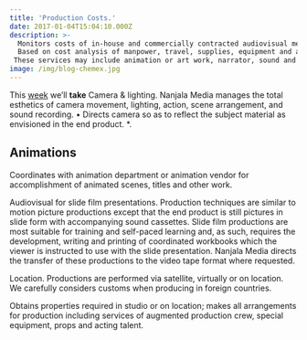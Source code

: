 ```yaml
---
title: 'Production Costs.'
date: 2017-01-04T15:04:10.000Z
description: >-
  Monitors costs of in-house and commercially contracted audiovisual media programs. Prepares cost estimates and budgets for projects; monitors and reports costs through all production phases as required by requestor. 
  Based on cost analysis of manpower, travel, supplies, equipment and all other pertinent production factors, determines acceptability of proposed production costs. 
 These services may include animation or art work, narrator, sound and music selection, mixing and recording, camera crews and editors. 
image: /img/blog-chemex.jpg
---
```


This [week](/wdwdw) we’ll **take** Camera & lighting. Nanjala Media manages the total esthetics of camera movement, lighting, action, scene arrangement, and sound recording. • Directs camera so as to reflect the subject material as envisioned in the end product. \*.



## Animations

Coordinates with animation department or animation vendor for accomplishment of animated scenes, titles and other work.

Audiovisual for slide film presentations. Production techniques are similar to motion picture productions except that the end product is still pictures in slide form with accompanying sound cassettes. 
Slide film productions are most suitable for training and self-paced learning and, as such, requires the development, writing and printing of coordinated workbooks which the viewer is instructed to use with the slide presentation. 
Nanjala Media directs the transfer of these productions to the video tape format where requested.


Location.  Productions are performed via satellite, virtually or on location. We carefully considers customs when producing in foreign countries.

Obtains properties required in studio or on location; makes all arrangements for production including services of augmented production crew, special equipment, props and acting talent.
